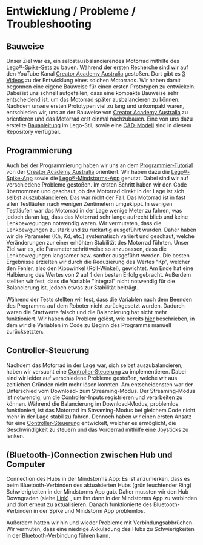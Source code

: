# Entwicklung / Probleme / Troubleshooting

## Bauweise

Unser Ziel war es, ein selbstausbalancierendes Motorrad mithilfe des [Lego®-Spike-Sets](https://education.lego.com/de-de/products/lego-education-spike-prime-set/45678/) zu bauen. Während der ersten Recherche sind wir auf den YouTube Kanal [Creator Academy Australia](https://www.youtube.com/@CreatorAcademyAustralia) gestoßen. Dort gibt es [3 Videos](09-Quellen.md) zu der Entwicklung eines solchen Motorrads. Wir haben damit begonnen eine eigene Bauweise für einen ersten Prototypen zu entwickeln. Dabei ist uns schnell aufgefallen, dass eine kompakte Bauweise sehr entscheidend ist, um das Motorrad später ausbalancieren zu können. Nachdem unsere ersten Prototypen viel zu lang und unkompakt waren, entschieden wir, uns an der Bauweise von [Creator Academy Australia](https://www.youtube.com/@CreatorAcademyAustralia) zu orientieren und das Motorrad erst einmal nachzubauen. Eine von uns dazu erstellte [Bauanleitung](02-Bauanleitung.md) im Lego-Stil, sowie eine [CAD-Modell](03-CAD-Modell.md) sind in diesem Repository verfügbar.   

## Programmierung

Auch bei der Programmierung haben wir uns an dem [Programmier-Tutorial](https://www.youtube.com/watch?v=TupLmKkHMBU&t=0s) von der [Creator Academy Australia](https://www.youtube.com/watch?v=MCVW2Uqanlw) orientiert. Wir haben dazu die [Lego®-Spike-App](https://education.lego.com/de-de/downloads/spike-app/software/) sowie die [Lego®-Mindstorms-App](https://education.lego.com/de-de/downloads/mindstorms-ev3/software/) genutzt. Dabei sind wir auf verschiedene Probleme gestoßen. Im ersten Schritt haben wir den Code übernommen und geschaut, ob das Motorrad direkt in der Lage ist sich selbst auszubalancieren. Das war nicht der Fall. Das Motorrad ist in fast allen Testläufen nach wenigen Zentimetern umgekippt. In wenigen Testläufen war das Motorrad in der Lage wenige Meter zu fahren, was jedoch daran lag, dass das Motorrad sehr lange aufrecht blieb und keine Lenkbewegungen notwendig waren. Wir vermuteten, dass die Lenkbewgungen zu stark und zu ruckartig ausgeführt wurden. Daher haben wir die Parameter (Kh, Kd, etc.) systematisch variiert und geschaut, welche Veränderungen zur einer erhöhten Stabilität des Motorrad führten. Unser Ziel war es, die Parameter schrittweise so anzupassen, dass die Lenkbewegungen langsamer bzw. sanfter ausgeführt werden. Die besten Ergebnisse erzielten wir durch die Reduzierung des Wertes "Kp", welcher den Fehler, also den Kippwinkel (Roll-Winkel), gewichtet. Am Ende hat eine Halbierung des Wertes von *2* auf *1* den besten Erfolg gebracht. Außerdem stellten wir fest, dass die Variable "Integral" nicht notwendig für die Balancierung ist, jedoch etwas zur Stabilität beiträgt.  

Während der Tests stellten wir fest, dass die Variablen nach dem Beenden des Programms auf dem Roboter nicht zurückgesetzt wurden. Dadurch waren die Startwerte falsch und die Balancierung hat nicht mehr funktioniert. Wir haben das Problem gelöst, wie bereits [hier](05-Code_Balancierung.md#Reset) beschrieben, in dem wir die Variablen im Code zu Beginn des Programms manuell zurücksetzten.    

## Controller-Steuerung

Nachdem das Motorrad in der Lage war, sich selbst auszubalancieren, haben wir versucht eine [Controller-Steuerung](06-Controller_Steuerung.md) zu implementieren. Dabei sind wir leider auf verschiedene Probleme gestoßen, welche wir aus zeitlichen Gründen nicht mehr lösen konnten. Am entscheidensten war der Unterschied vom Download- zum Streaming-Modus. Der Streaming-Modus ist notwendig, um die Controller-Inputs registrieren und verarbeiten zu können. Während die Balancierung im Download-Modus, problemlos funktioniert, ist das Motorrad im Streaming-Modus bei gleichem Code nicht mehr in der Lage stabil zu fahren. Dennoch haben wir einen ersten Ansatz für eine [Controller-Steuerung](06-Controller_Steuerung.md) entwickelt, welcher es ermöglicht, die Geschwindigkeit zu steuern und das Vorderrad mithilfe eine Joysticks zu lenken. 

## (Bluetooth-)Connection zwischen Hub und Computer

Connection des Hubs in der Mindstorms App: Es ist anzumerken, dass es beim Bluetooth-Verbinden des aktualsierten Hubs (grün leuchtender Ring) Schwierigkeiten in der Mindstorms App gab. Daher mussten wir den Hub Downgraden (siehe [Link](https://spikelegacy.legoeducation.com/hubdowngrade/#step-1)) , um ihn dann in der Mindstorms App zu verbinden und dort erneut zu aktualisieren. Danach funktionierte des Bluetooth-Verbinden in der Spike und Mindstorm App problemlos. 

Außerdem hatten wir hin und wieder Probleme mit Verbindungsabbrüchen. Wir vermuten, dass eine niedrige Akkuladung des Hubs zu Schwierigkeiten in der Bluetooth-Verbindung führen kann. 
